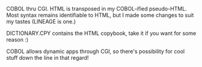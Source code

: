 COBOL thru CGI. HTML is transposed in my COBOL-ified pseudo-HTML. Most syntax remains identifiable to HTML, but I made some changes to suit my tastes (LINEAGE is one.)

DICTIONARY.CPY contains the HTML copybook, take it if you want for some reason :)

COBOL allows dynamic apps through CGI, so there's possibility for cool stuff down the line in that regard! 
